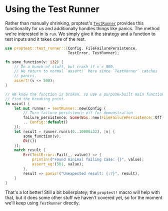 # Using the Test Runner

Rather than manually shrinking, proptest's
[`TestRunner`](test_runner/struct.TestRunner.html) provides this
functionality for us and additionally handles things like panics. The
method we're interested in is `run`. We simply
give it the strategy and a function to test inputs and it takes care of the
rest.

```rust
use proptest::test_runner::{Config, FileFailurePersistence,
                            TestError, TestRunner};

fn some_function(v: i32) {
    // Do a bunch of stuff, but crash if v > 500.
    // We return to normal `assert!` here since `TestRunner` catches
    // panics.
    assert!(v <= 500);
}

// We know the function is broken, so use a purpose-built main function to
// find the breaking point.
fn main() {
    let mut runner = TestRunner::new(Config {
        // Turn failure persistence off for demonstration
        failure_persistence: Some(Box::new(FileFailurePersistence::Off)),
        .. Config::default()
    });
    let result = runner.run(&(0..10000i32), |v| {
        some_function(v);
        Ok(())
    });
    match result {
        Err(TestError::Fail(_, value)) => {
            println!("Found minimal failing case: {}", value);
            assert_eq!(501, value);
        },
        result => panic!("Unexpected result: {:?}", result),
    }
}
```

That's a lot better! Still a bit boilerplatey; the `proptest!` macro will
help with that, but it does some other stuff we haven't covered yet, so for
the moment we'll keep using `TestRunner` directly.

